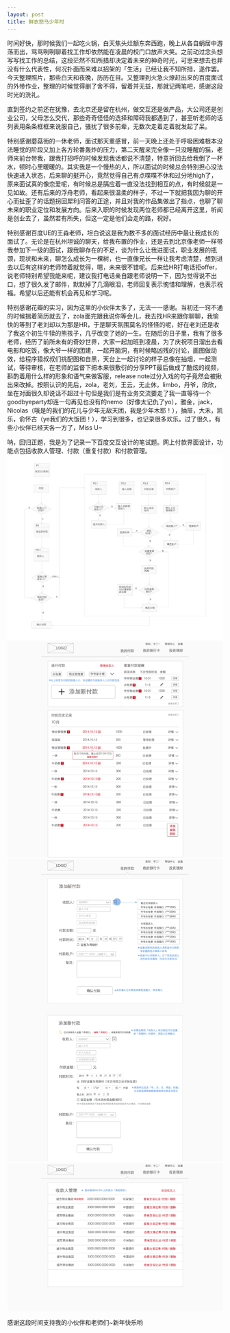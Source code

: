 ```yaml
---
layout: post
title: 鲜衣怒马少年时
---
```


时间好快，那时候我们一起吃火锅，白天焦头烂额东奔西跑，晚上从各自蜗居中游荡而出，骂骂咧咧聊着找工作却依然能在凌晨的校门口放声大笑。之前动过念头想写写找工作的总结，这段茫然不知所措却决定着未来的神奇时光，可思来想去也并没有什么代表性，何况扑面而来难以招架的「生活」已经让我不知所措，遂作罢。今天整理照片，那些白天和夜晚，历历在目。又整理到火急火燎赶出来的百度面试的外带作业，整理的时候觉得删了舍不得，留着并无益，那就记两笔吧，感谢这段时光的洗礼。

直到签约之前还在犹豫，去北京还是留在杭州，做交互还是做产品，大公司还是创业公司，父母怎么交代，那些奇奇怪怪的选择和障碍我都遇到了，甚至听老师的话列表用条条框框来说服自己，骚扰了很多前辈，无数次走着走着就发起了呆。

特别感谢蘑菇街的一休老师，面试那天重感冒，前一天晚上还处于呼吸困难根本没法睡觉的阶段又加上各方轮番轰炸的压力，第二天醒来完全像一只没睡醒的猫，老师来前台带我，跟我打招呼的时候发现我话都说不清楚，特意折回去给我倒了一杯水，顿时心里暖暖的。其实我是一个慢热的人，所以面试的时候总会特别担心没法快速进入状态，后来聊的挺开心，竟然觉得自己有点喋喋不休和过分地high了，原来面试真的像恋爱呢，有时候总是膈应着一直没法找到相互的点，有时候就是一见如故。还有后来的浮舟老师，看起来很温柔的样子，不过一下就把我因为聊的开心而扯歪了的话题拐回犀利问答的正途，并且对我的作品集做出了指点，也聊了聊未来的职业定位和发展方向。后来入职的时候发现两位老师都已经离开这里，听闻是创业去了，虽然若有所失，但这一定是他们会走的路，祝好。

特别感谢百度UE的王淼老师，坦白说这是我为数不多的面试经历中最让我成长的面试了。无论是在杭州坦诚的聊天，给我布置的作业，还是去到北京像老师一样带我参加下一级的面试，跟我聊存在的不足，谈为什么让我进面试，职业发展的瓶颈，现状和未来，聊怎么成长为一棵树，也一直像兄长一样让我考虑清楚，想到进去以后有这样的老师带着就觉得，嗯，未来很不错呢。后来给HR打电话拒offer，说老师特别希望我能来呢，建议我打电话亲自跟老师说明一下，因为觉得说不出口，想了很久发了邮件，默默掉了几滴眼泪，老师回复表示惋惜和理解，也表示祝福。希望以后还能有机会再见和学习呢。

特别感谢花瓣的实习，因为这里的小伙伴太多了，无法一一感谢。当初还一窍不通的时候揣着简历就去了，zola面完跟我说你等会儿，我去找HR来跟你聊聊，我愉快的等到了老刘却以为那是HR，于是聊天氛围莫名的怪怪的呢，好在老刘还是收了我这个初生牛犊的熊孩子，几乎改变了她的一生。在随后的日子里，我有了很多老师，经历了前所未有的奇妙世界，大家一起加班到凌晨，为了庆祝项目溜出去看电影和吃饭，像大爷一样的团建，一起开脑洞，有时候略凶残的讨论，画图做动效，给程序猿叔叔们挑配图和自黑，天台上一起讨论的样子总像在抽烟，一起测试，等待审核，在老师的监督下把本来很敷衍的分享PPT最后做成了酷炫的视频，斟酌着用什么样的形象和语气来做客服，release note过分入戏的句子竟然会被揪出来改掉。按照认识的先后，zola，老刘，王云，无止休，limbo，丹爷，欣欣，坐在对面很久却说话不超过十句但是我们是有业务交流要走了我一直等待一个goodbyeparty却连一句再见也没有的nemo（好像太记仇了yo），雅金，jack，Nicolas（哦是的我们的花儿与少年无敌天团，我是少年木耶！），抽屉，大禾，凯乐，俞怀古（ye我们的大饭团！），学习到很多，也记录很多欢乐。过了很久，有些小伙伴已经天各一方了，Miss U~

呐，回归正题，我是为了记录一下百度交互设计的笔试题。网上付款界面设计，功能点包括收款人管理、付款（重复付款）和付款管理。
![photo](/assets/2015-1-20-something_about_job-hunt_1.png)
![photo](/assets/2015-1-20-something_about_job-hunt_2.png)
![photo](/assets/2015-1-20-something_about_job-hunt_3.png)
![photo](/assets/2015-1-20-something_about_job-hunt_4.png)

感谢这段时间支持我的小伙伴和老师们~新年快乐哟